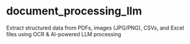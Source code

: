 # document_processing_llm
Extract structured data from PDFs, images (JPG/PNG), CSVs, and Excel files using OCR &amp; AI-powered LLM processing
